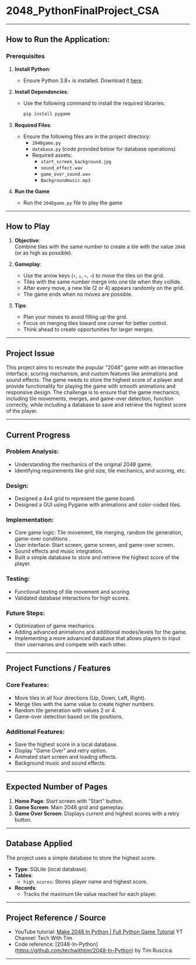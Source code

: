 # 2048_PythonFinalProject_CSA
--- 
## How to Run the Application: 

### Prerequisites
1. **Install Python**:
   - Ensure Python 3.8+ is installed. Download it [here](https://www.python.org/).

2. **Install Dependencies**:
   - Use the following command to install the required libraries:
     ```bash
     pip install pygame
     ```

3. **Required Files**:
   - Ensure the following files are in the project directory:
     - `2048game.py`
     - `database.py` (code provided below for database operations)
     - Required assets:
       - `start_screen_background.jpg`
       - `sound_effect.wav`
       - `game_over_sound.wav`
       - `Backgroundmusic.mp3`
4. **Run the Game**
   - Run the `2048game.py` file to play the game
     
---

## How to Play
1. **Objective**:  
   Combine tiles with the same number to create a tile with the value `2048` (or as high as possible).
   
2. **Gameplay**:  
   - Use the arrow keys (`↑`, `↓`, `←`, `→`) to move the tiles on the grid.
   - Tiles with the same number merge into one tile when they collide.
   - After every move, a new tile (2 or 4) appears randomly on the grid.
   - The game ends when no moves are possible.

3. **Tips**:  
   - Plan your moves to avoid filling up the grid.
   - Focus on merging tiles toward one corner for better control.
   - Think ahead to create opportunities for larger merges.

---

## Project Issue 

This project aims to recreate the popular "2048" game with an interactive interface, scoring mechanism, and custom features like animations and sound effects. The game needs to store the highest score of a player and provide functionality for playing the game with smooth animations and responsive design. The challenge is to ensure that the game mechanics, including tile movements, merges, and game-over detection, function correctly, while including a database to save and retrieve the highest score of the player.

---

## Current Progress 

### Problem Analysis:
- Understanding the mechanics of the original 2048 game.
- Identifying requirements like grid size, tile mechanics, and scoring, etc.

### Design:
- Designed a 4x4 grid to represent the game board.
- Designed a GUI using Pygame with animations and color-coded tiles.
  
### Implementation:
- Core game logic: Tile movement, tile merging, random tile generation, game-over conditions .
- User interface: Start screen, game screen, and game-over screen.
- Sound effects and music integration.
- Built a simple database to store and retrieve the highest score of the player.
  
### Testing:
- Functional testing of tile movement and scoring.
- Validated database interactions for high scores.

### Future Steps:
- Optimization of game mechanics.
- Adding advanced animations and additional modes/levels for the game.
- Implementing a more advanced database that allows players to input their usernames and compete with each other.

---

## Project Functions / Features

### Core Features:
- Move tiles in all four directions (Up, Down, Left, Right).
- Merge tiles with the same value to create higher numbers.
- Random tile generation with values 2 or 4.
- Game-over detection based on tile positions.

### Additional Features:
- Save the highest score in a local database.
- Display "Game Over" and retry option.
- Animated start screen and loading effects.
- Background music and sound effects.

---

## Expected Number of Pages

1. **Home Page**: Start screen with "Start" button.
2. **Game Screen**: Main 2048 grid and gameplay.
3. **Game Over Screen**: Displays current and highest scores with a retry button.


---

## Database Applied
The project uses a simple database to store the highest score. 
- **Type**: SQLite (local database).
- **Tables**:
  - `high_scores`: Stores player name and highest score.
- **Records**:
  - Tracks the maximum tile value reached for each player.
---

## Project Reference / Source

- YouTube tutorial: [Make 2048 In Python | Full Python Game Tutorial](https://youtu.be/6ZyylFcjfIg?si=98Yc8nJhN8P-MX-8) YT Channel: Tech With Tim
- Code reference: [2048-In-Python] (https://github.com/techwithtim/2048-In-Python) by Tim Ruscica.

---

